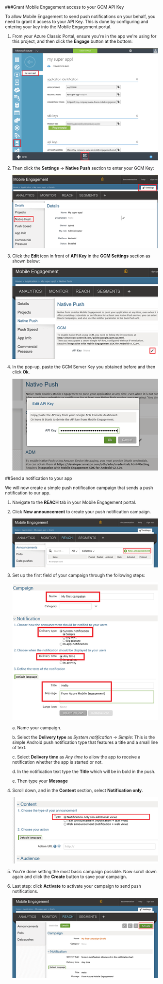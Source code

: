###Grant Mobile Engagement access to your GCM API Key

To allow Mobile Engagement to send push notifications on your behalf, you need to grant it access to your API Key. This is done by configuring and entering your key into the Mobile Engagement portal.

1. From your Azure Classic Portal, ensure you're in the app we're using for this project, and then click the **Engage** button at the bottom:

	![](./media/mobile-engagement-android-send-push/engage-button.png)

2. Then click the **Settings** -> **Native Push** section to enter your GCM Key:

	![](./media/mobile-engagement-android-send-push/engagement-portal.png)

3. Click the **Edit** icon in front of **API Key** in the **GCM Settings** section as shown below:

	![](./media/mobile-engagement-android-send-push/native-push-settings.png)

4. In the pop-up, paste the GCM Server Key you obtained before and then click **Ok**.

	![](./media/mobile-engagement-android-send-push/api-key.png)

##<a id="send"></a>Send a notification to your app

We will now create a simple push notification campaign that sends a push notification to our app.

1. Navigate to the **REACH** tab in your Mobile Engagement portal.

2. Click **New announcement** to create your push notification campaign.

	![](./media/mobile-engagement-android-send-push/new-announcement.png)

3. Set up the first field of your campaign through the following steps:

	![](./media/mobile-engagement-android-send-push/campaign-first-params.png)

	a. Name your campaign.

	b. Select the **Delivery type** as *System notification -> Simple*: This is the simple Android push notification type that features a title and a small line of text.

	c. Select **Delivery time** as *Any time* to allow the app to receive a notification whether the app is started or not.

	d. In the notification text type the **Title** which will be in bold in the push.

	e. Then type your **Message**

4. Scroll down, and in the **Content** section, select **Notification only**.

	![](./media/mobile-engagement-android-send-push/campaign-content.png)

5. You're done setting the most basic campaign possible. Now scroll down again and click the **Create** button to save your campaign.

6. Last step: click **Activate** to activate your campaign to send push notifications.

	![](./media/mobile-engagement-android-send-push/campaign-activate.png)